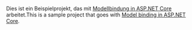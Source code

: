 <span data-ttu-id="76820-101">Dies ist ein Beispielprojekt, das mit [Modellbindung in ASP.NET Core](https://docs.microsoft.com/aspnet/core/mvc/models/model-binding) arbeitet.</span><span class="sxs-lookup"><span data-stu-id="76820-101">This is a sample project that goes with [Model binding in ASP.NET Core](https://docs.microsoft.com/aspnet/core/mvc/models/model-binding).</span></span>
